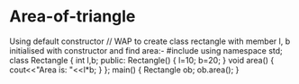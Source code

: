 # Area-of-triangle
Using default constructor
// WAP to create class rectangle with member l, b initialised with constructor and find area:-
#include<iostream>
using namespace std;
class Rectangle
{
	int l,b;
	public:
		Rectangle()
		{
			l=10;
			b=20;
		}
		void area()
		{
			cout<<"Area is: "<<l*b;
		}
};
main()
{
	Rectangle ob;
	ob.area();
}
